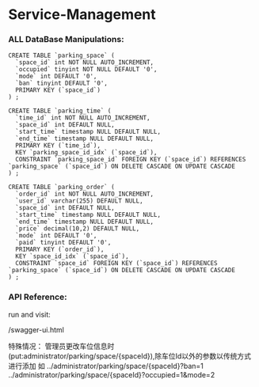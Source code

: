 # Service-Management


### ALL DataBase Manipulations:

```mysql
CREATE TABLE `parking_space` (
  `space_id` int NOT NULL AUTO_INCREMENT,
  `occupied` tinyint NOT NULL DEFAULT '0',
  `mode` int DEFAULT '0',
  `ban` tinyint DEFAULT '0',
  PRIMARY KEY (`space_id`)
) ;
```

```mysql
CREATE TABLE `parking_time` (
  `time_id` int NOT NULL AUTO_INCREMENT,
  `space_id` int DEFAULT NULL,
  `start_time` timestamp NULL DEFAULT NULL,
  `end_time` timestamp NULL DEFAULT NULL,
  PRIMARY KEY (`time_id`),
  KEY `parking_space_id_idx` (`space_id`),
  CONSTRAINT `parking_space_id` FOREIGN KEY (`space_id`) REFERENCES `parking_space` (`space_id`) ON DELETE CASCADE ON UPDATE CASCADE
) ;
```

```mysql
CREATE TABLE `parking_order` (
  `order_id` int NOT NULL AUTO_INCREMENT,
  `user_id` varchar(255) DEFAULT NULL,
  `space_id` int DEFAULT NULL,
  `start_time` timestamp NULL DEFAULT NULL,
  `end_time` timestamp NULL DEFAULT NULL,
  `price` decimal(10,2) DEFAULT NULL,
  `mode` int DEFAULT '0',
  `paid` tinyint DEFAULT '0',
  PRIMARY KEY (`order_id`),
  KEY `space_id_idx` (`space_id`),
  CONSTRAINT `space_id` FOREIGN KEY (`space_id`) REFERENCES `parking_space` (`space_id`) ON DELETE CASCADE ON UPDATE CASCADE
) ;
```





### API Reference:

run and visit:

/swagger-ui.html

特殊情况：
管理员更改车位信息时(put:administrator/parking/space/{spaceId}),除车位Id以外的参数以传统方式进行添加
如 ../administrator/parking/space/{spaceId}?ban=1
   ../administrator/parking/space/{spaceId}?occupied=1&mode=2
